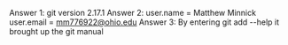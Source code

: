 
Answer 1: git version 2.17.1
Answer 2: user.name = Matthew Minnick     user.email = mm776922@ohio.edu
Answer 3: By entering git add --help it brought up the git manual


